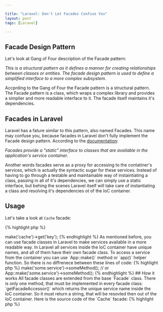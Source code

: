 ```yaml
---

title: "Laravel: Don't Let Facades Confuse You"
layout: post
tags: [Laravel]

---
```


## Facade Design Pattern

Let's look at Gang of Four description of the Facade pattern: 

*This is a structural pattern as it defines a manner for creating relationships between 
classes or entities. The facade design pattern is used to define a simplified interface to a more complex subsystem.*


Accprding to the Gang of Four the Facade pattern is a structural pattern. The Facade pattern is a class, 
which wraps a complex library and provides a simplier and more readable interface to it. The facade itself maintains it's 
dependencies.

## Facades in Laravel

Laravel has a fature similar to this pattern, also named Facades. This name may confuse you, because facades in
Laravel don't fully implement the Facade design pattern. According to the <a href="https://laravel.com/docs/master/facades" target="_blank">documentation</a>:

*Facades provide a "static" interface to classes that are available in the application's service container.*

Another words facades serve as a proxy for accessing to the contatiner's services, which is actually the syntactic sugar for these services. Instead of having to
go through a testable and maintainable way of instaintiating a class, passing in all of it's dependencies, we can simply use a static interface, but behing
the scenes Laravel itself will take care of instantiating a class and resolving it's dependencies ot of the IoC container.

## Usage

Let's take a look at `Cache` facade:

{% highlight php %}
<?php

$val = Cache::get('key');
{% endhighlight %}

You can achieve the same results with the code below:

{% highlight php %}
<?php

$val = app()->make('cache')->get('key');
{% endhighlight %}


As mentioned before, you can use facade classes in Laravel to make services available in a more readable way. In Laravel all services inside the IoC
container have unique names, and all of them have their own facade class. To access a service from the container you can use `App::make()` method or
`app()` helper function. So there is no diffrenece between these lines of code:
{% highlight php %}
<?php

SomeService::someMethod();
// and
app()->make('some.service')->someMethod();
// or
App::make('some.service')->someMethod();
{% endhighlight %}

## How it works

All facade classes are extended from the base `Facade` class. There is only one method, that must be implemented in every facade class: `getFacadeAccessor()`
which returns the unique service name inside the IoC container. So it must return a string, that will be resovled then out of the IoC container. 

Here is the source code of the `Cache` facade:

{% highlight php %}
<?php 

namespace Illuminate\Support\Facade;

class Cache extends Facade 
{
    /**
     * Get the registered name of the component.
     *
     * @return string
     */
     protected static function getFacadeAccessor()
     {
        return 'cache';
     }
}
{% endhighlight %}

Ok, but how are we able to do things like below:

{% highlight php %}
<?php

Cache::get('key');
{% endhighlight %}

Here method `get()` actually exists in the service inside the container. It looks like we are calling a static method `get()` of `Cache` class, but 
as we have seen there is no such static method in `Cache` class. All the magic is hidden inside the basic `Facade` class.

Every facade is goning to extend the basic abstract `Facade` class. The magic is hidden inside three methods here:

- `__callStatic()` - simple PHP magic method
- `getFacadeRoot()` - gets service out of the IoC container
- `resolveFacadeInstance()` - is responsible for resolving the instance of the servce

`__callStatic()` is fired every time, when a static method that does not exist on a facade is called. So, after calling `Cache::get('key')` we are falling 
inside this method. Then we resolve an instance of the service behind a facade out of the IoC container by calling `getFacadeRoot()` method. 
